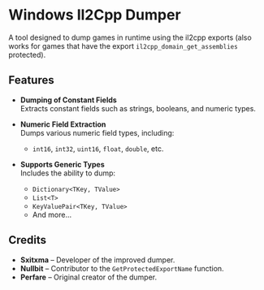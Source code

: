 # **Windows Il2Cpp Dumper**

A tool designed to dump games in runtime using the il2cpp exports (also works for games that have the export `il2cpp_domain_get_assemblies` protected).

## **Features**

- **Dumping of Constant Fields**  
  Extracts constant fields such as strings, booleans, and numeric types.

- **Numeric Field Extraction**  
  Dumps various numeric field types, including:
  - `int16`, `int32`, `uint16`, `float`, `double`, etc.

- **Supports Generic Types**  
  Includes the ability to dump:
  - `Dictionary<TKey, TValue>`
  - `List<T>`
  - `KeyValuePair<TKey, TValue>`
  - And more...

## **Credits**

- **Sxitxma** – Developer of the improved dumper.
- **Nullbit** – Contributor to the `GetProtectedExportName` function.
- **Perfare** – Original creator of the dumper.
